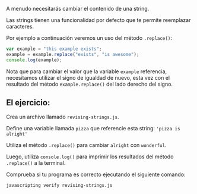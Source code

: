 A menudo necesitarás cambiar el contenido de una string.

Las strings tienen una funcionalidad por defecto que te permite reemplazar caracteres.

Por ejemplo a continuación veremos un uso del método `.replace()`:

```js
var example = "this example exists";
example = example.replace("exists", "is awesome");
console.log(example);
```

Nota que para cambiar el valor que la variable `example` referencia,
necesitamos utilizar el signo de igualdad de nuevo, esta vez con el resultado
del método `example.replace()` del lado derecho del signo.

## El ejercicio:

Crea un archivo llamado `revising-strings.js`.

Define una variable llamada `pizza` que referencie esta string: `'pizza is alright'`

Utiliza el método `.replace()` para cambiar `alright` con `wonderful`.

Luego, utiliza `console.log()` para imprimir los resultados del método `.replace()` a la terminal.

Comprueba si tu programa es correcto ejecutando el siguiente comando:

`javascripting verify revising-strings.js`

